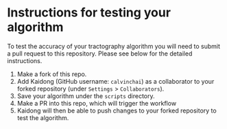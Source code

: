 # Instructions for testing your algorithm

To test the accuracy of your tractography algorithm you will need to submit a pull request to this repository.  Please see below for the detailed instructions.

1. Make a fork of this repo.
2. Add Kaidong (GitHub username: `calvinchai`) as a collaborator to your forked repository (under `Settings` > `Collaborators`).
3. Save your algorithm under the `scripts` directory.
4. Make a PR into this repo, which will trigger the workflow
5. Kaidong will then be able to push changes to your forked repository to test the algorithm.

